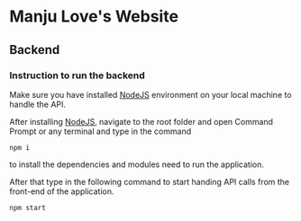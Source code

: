 # Manju Love's Website

## Backend

### Instruction to run the backend

Make sure you have installed [NodeJS](https://nodejs.org/en/) environment on your local machine to handle the API.

After installing [NodeJS](https://nodejs.org/en/), navigate to the root folder and open Command Prompt or any terminal and type in the command

```
npm i
```

to install the dependencies and modules need to run the application.

After that type in the following command to start handing API calls from the front-end of the application.

```
npm start
```